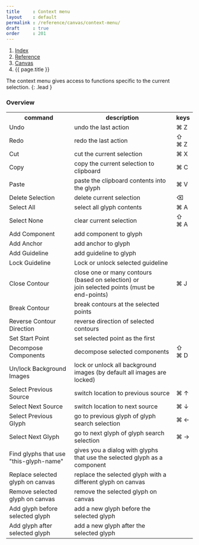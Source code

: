 ```yaml
---
title     : Context menu
layout    : default
permalink : /reference/canvas/context-menu/
draft     : true
order     : 201
---
```


<nav aria-label="breadcrumb">
  <ol class="breadcrumb small">
    <li class="breadcrumb-item"><a href="{{ site.url }}">Index</a></li>
    <li class="breadcrumb-item"><a href="{{ site.url }}/reference">Reference</a></li>
    <li class="breadcrumb-item"><a href="{{ site.url }}/reference/canvas">Canvas</a></li>
    <li class="breadcrumb-item active" aria-current="page">{{ page.title }}</li>
  </ol>
</nav>

The context menu gives access to functions specific to the current selection.
{: .lead }

### Overview

<table class='table table-hover'>
<tr>
<th width='35%'>command</th>
<th width='55%'>description</th>
<th width='10%'>keys</th>
</tr>
<tr class='table-group-divider'>
<td>Undo</td>
<td>undo the last action</td>
<td>⌘ Z</td>
</tr>
<tr>
<td>Redo</td>
<td>redo the last action</td>
<td>⇧ ⌘ Z</td>
</tr>
<tr class='table-group-divider'>
<td>Cut</td>
<td>cut the current selection</td>
<td>⌘ X</td>
</tr>
<tr>
<td>Copy</td>
<td>copy the current selection to clipboard</td>
<td>⌘ C</td>
</tr>
<tr>
<td>Paste</td>
<td>paste the clipboard contents into the glyph</td>
<td>⌘ V</td>
</tr>
<tr>
<td>Delete Selection</td>
<td>delete current selection</td>
<td>⌫</td>
</tr>
<tr class='table-group-divider'>
<td>Select All</td>
<td>select all glyph contents</td>
<td>⌘ A</td>
</tr>
<tr>
<td>Select None</td>
<td>clear current selection</td>
<td>⇧ ⌘ A</td>
</tr>
<tr class='table-group-divider'>
<td>Add Component</td>
<td>add component to glyph</td>
<td> </td>
</tr>
<tr>
<td>Add Anchor</td>
<td>add anchor to glyph</td>
<td> </td>
</tr>
<tr>
<td>Add Guideline</td>
<td>add guideline to glyph</td>
<td> </td>
</tr>
<tr>
<td>Lock Guideline</td>
<td>Lock or unlock selected guideline</td>
<td> </td>
</tr>
<tr>
<td>Close Contour</td>
<td>close one or many contours (based on selection) or <br>join selected points (must be end-points)</td>
<td>⌘ J</td>
</tr>
<tr>
<td>Break Contour</td>
<td>break contours at the selected points</td>
<td> </td>
</tr>
<tr>
<td>Reverse Contour Direction</td>
<td>reverse direction of selected contours</td>
<td> </td>
</tr>
<tr>
<td>Set Start Point</td>
<td>set selected point as the first</td>
<td> </td>
</tr>
<tr>
<td>Decompose Components</td>
<td>decompose selected components</td>
<td>⇧ ⌘ D</td>
</tr>
<tr>
<td>Un/lock Background Images</td>
<td>lock or unlock all background images (by default all images are locked)</td>
<td></td>
</tr>
<tr class='table-group-divider'>
<td>Select Previous Source</td>
<td>switch location to previous source</td>
<td>⌘ ↑</td>
</tr>
<tr>
<td>Select Next Source</td>
<td>switch location to next source</td>
<td>⌘ ↓</td>
</tr>
<tr>
<td>Select Previous Glyph</td>
<td>go to previous glyph of glyph search selection</td>
<td>⌘ ←</td>
</tr>
<tr>
<td>Select Next Glyph</td>
<td>go to next glyph of glyph search selection</td>
<td>⌘ →</td>
</tr>
<tr>
<td>Find glyphs that use "this-glyph-name"</td>
<td>gives you a dialog with glyphs that use the selected glyph as a component</td>
<td></td>
</tr>
<tr class='table-group-divider'>
<td>Replace selected glyph on canvas</td>
<td>replace the selected glyph with a different glyph on canvas</td>
<td></td>
</tr>
<tr>
<td>Remove selected glyph on canvas</td>
<td>remove the selected glyph on canvas</td>
<td></td>
</tr>
<tr>
<td>Add glyph before selected glyph</td>
<td>add a new glyph before the selected glyph</td>
<td></td>
</tr>
<tr>
<td>Add glyph after selected glyph</td>
<td>add a new glyph after the selected glyph</td>
<td></td>
</tr>
</table>























